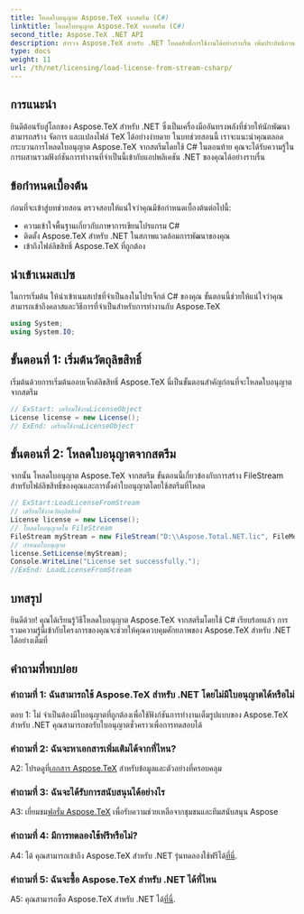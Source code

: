 ```yaml
---
title: โหลดใบอนุญาต Aspose.TeX จากสตรีม (C#)
linktitle: โหลดใบอนุญาต Aspose.TeX จากสตรีม (C#)
second_title: Aspose.TeX .NET API
description: สำรวจ Aspose.TeX สำหรับ .NET โหลดสิทธิ์การใช้งานได้อย่างราบรื่น เพิ่มประสิทธิภาพการประมวลผลเอกสาร ดูบทช่วยสอนเพื่อดูคำแนะนำทีละขั้นตอน
type: docs
weight: 11
url: /th/net/licensing/load-license-from-stream-csharp/
---
```

## การแนะนำ

ยินดีต้อนรับสู่โลกของ Aspose.TeX สำหรับ .NET ซึ่งเป็นเครื่องมืออันทรงพลังที่ช่วยให้นักพัฒนาสามารถสร้าง จัดการ และแปลงไฟล์ TeX ได้อย่างง่ายดาย ในบทช่วยสอนนี้ เราจะแนะนำคุณตลอดกระบวนการโหลดใบอนุญาต Aspose.TeX จากสตรีมโดยใช้ C# ในตอนท้าย คุณจะได้รับความรู้ในการผสานรวมฟังก์ชันการทำงานที่จำเป็นนี้เข้ากับแอปพลิเคชัน .NET ของคุณได้อย่างราบรื่น

## ข้อกำหนดเบื้องต้น

ก่อนที่จะเข้าสู่บทช่วยสอน ตรวจสอบให้แน่ใจว่าคุณมีข้อกำหนดเบื้องต้นต่อไปนี้:

- ความเข้าใจพื้นฐานเกี่ยวกับภาษาการเขียนโปรแกรม C#
- ติดตั้ง Aspose.TeX สำหรับ .NET ในสภาพแวดล้อมการพัฒนาของคุณ
- เข้าถึงไฟล์ลิขสิทธิ์ Aspose.TeX ที่ถูกต้อง

## นำเข้าเนมสเปซ

ในการเริ่มต้น ให้นำเข้าเนมสเปซที่จำเป็นลงในโปรเจ็กต์ C# ของคุณ ขั้นตอนนี้ช่วยให้แน่ใจว่าคุณสามารถเข้าถึงคลาสและวิธีการที่จำเป็นสำหรับการทำงานกับ Aspose.TeX

```csharp
using System;
using System.IO;
```

## ขั้นตอนที่ 1: เริ่มต้นวัตถุลิขสิทธิ์

เริ่มต้นด้วยการเริ่มต้นออบเจ็กต์ลิขสิทธิ์ Aspose.TeX นี่เป็นขั้นตอนสำคัญก่อนที่จะโหลดใบอนุญาตจากสตรีม

```csharp
// ExStart: เตรียมใช้งานLicenseObject
License license = new License();
// ExEnd: เตรียมใช้งานLicenseObject
```

## ขั้นตอนที่ 2: โหลดใบอนุญาตจากสตรีม

จากนั้น โหลดใบอนุญาต Aspose.TeX จากสตรีม ขั้นตอนนี้เกี่ยวข้องกับการสร้าง FileStream สำหรับไฟล์ลิขสิทธิ์ของคุณและการตั้งค่าใบอนุญาตโดยใช้สตรีมที่โหลด

```csharp
// ExStart:LoadLicenseFromStream
// เตรียมใช้งานวัตถุลิขสิทธิ์
License license = new License();
// โหลดใบอนุญาตใน FileStream
FileStream myStream = new FileStream("D:\\Aspose.Total.NET.lic", FileMode.Open);
// กำหนดใบอนุญาต
license.SetLicense(myStream);
Console.WriteLine("License set successfully.");
//ExEnd: LoadLicenseFromStream
```

## บทสรุป

ยินดีด้วย! คุณได้เรียนรู้วิธีโหลดใบอนุญาต Aspose.TeX จากสตรีมโดยใช้ C# เรียบร้อยแล้ว การรวมความรู้นี้เข้ากับโครงการของคุณจะช่วยให้คุณควบคุมศักยภาพของ Aspose.TeX สำหรับ .NET ได้อย่างเต็มที่

## คำถามที่พบบ่อย

### คำถามที่ 1: ฉันสามารถใช้ Aspose.TeX สำหรับ .NET โดยไม่มีใบอนุญาตได้หรือไม่

ตอบ 1: ไม่ จำเป็นต้องมีใบอนุญาตที่ถูกต้องเพื่อใช้ฟังก์ชันการทำงานเต็มรูปแบบของ Aspose.TeX สำหรับ .NET คุณสามารถขอรับใบอนุญาตชั่วคราวเพื่อการทดสอบได้

### คำถามที่ 2: ฉันจะหาเอกสารเพิ่มเติมได้จากที่ไหน?

 A2: โปรดดูที่[เอกสาร Aspose.TeX](https://reference.aspose.com/tex/net/) สำหรับข้อมูลและตัวอย่างที่ครอบคลุม

### คำถามที่ 3: ฉันจะได้รับการสนับสนุนได้อย่างไร

 A3: เยี่ยมชม[ฟอรั่ม Aspose.TeX](https://forum.aspose.com/c/tex/47) เพื่อรับความช่วยเหลือจากชุมชนและทีมสนับสนุน Aspose

### คำถามที่ 4: มีการทดลองใช้ฟรีหรือไม่?

A4: ได้ คุณสามารถเข้าถึง Aspose.TeX สำหรับ .NET รุ่นทดลองใช้ฟรีได้[ที่นี่](https://releases.aspose.com/).

### คำถามที่ 5: ฉันจะซื้อ Aspose.TeX สำหรับ .NET ได้ที่ไหน

 A5: คุณสามารถซื้อ Aspose.TeX สำหรับ .NET ได้[ที่นี่](https://purchase.aspose.com/buy).